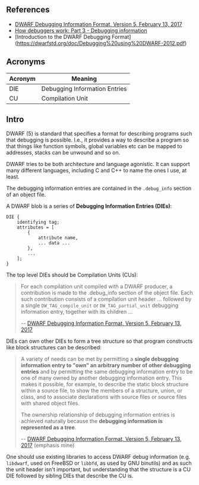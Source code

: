 ## References
* [DWARF Debugging Information Format, Version 5, February 13, 2017](https://dwarfstd.org/doc/DWARF5.pdf)
* [How debuggers work: Part 3 - Debugging information](https://eli.thegreenplace.net/2011/02/07/how-debuggers-work-part-3-debugging-information)
* [Introduction to the DWARF Debugging Format] (https://dwarfstd.org/doc/Debugging%20using%20DWARF-2012.pdf)


## Acronyms
| Acronym | Meaning |
|---------|---------|
| DIE     | Debugging Information Entries |
| CU      | Compilation Unit |



## Intro

DWARF (5) is standard that specifies a format for describing programs such that debugging is possible. I.e., it provides a way to describe a program so that things like function symbols, global variables etc can be mapped to addresses, stacks can be unwound and so on.

DWARF tries to be both architecture and language agonistic. It can support many different languages, including C and C++ to name the ones I use, at least.

The debugging information entries are contained in the `.debug_info` section of an object file.

A DWARF blob is a series of **Debugging Information Entries (DIEs)**:

```
DIE {
    identifying tag;
    attributes = [
        {
            attribute name,
            ... data ...
        },
        ...
    ];
}
```

The top level DIEs should be Compilation Units (CUs):

> For each compilation unit compiled with a DWARF producer, a contribution is
> made to the .debug_info section of the object file. Each such contribution
> consists of a compilation unit header ... followed by a single `DW_TAG_compile_unit`
> or `DW_TAG_partial_unit` debugging information entry, together with its children ...
>
> -- [DWARF Debugging Information Format, Version 5, February 13, 2017](https://dwarfstd.org/doc/DWARF5.pdf)

DIEs can own other DIEs to form a tree structure so that program constructs like block structures
can be described:

> A variety of needs can be met by permitting a **single debugging information entry to
> "own" an arbitrary number of other debugging entries** and by permitting the same
> debugging information entry to be one of many owned by another debugging information
> entry. This makes it possible, for example, to describe the static block structure within a
> source file, to show the members of a structure, union, or class, and to associate
> declarations with source files or source files with shared object files.
>
> The ownership relationship of debugging information entries is achieved
> naturally because the **debugging information is represented as a tree**.
>
> -- [DWARF Debugging Information Format, Version 5, February 13, 2017](https://dwarfstd.org/doc/DWARF5.pdf) (emphasis mine)

One should use existing libraries to access DWARF debug information (e.g. `libdwarf`, used on FreeBSD or `libbfd`, as used by GNU binutils) and as such the unit header isn't important, but understanding that the structure is a CU DIE followed by sibling DIEs that describe the CU is.

